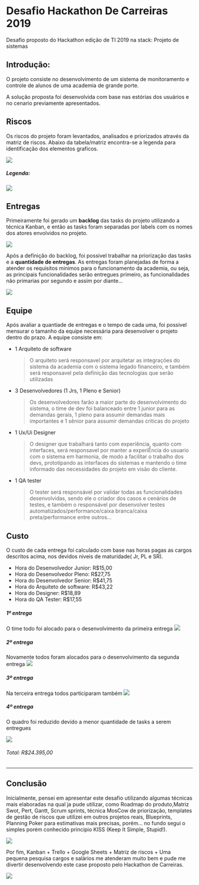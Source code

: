 # Desafio Hackathon De Carreiras 2019

Desafio proposto do Hackathon edição de TI 2019 na stack: Projeto de sistemas

## Introdução: 

O projeto consiste no desenvolvimento de um sistema de monitoramento e controle de alunos de uma academia de grande porte. 

A solução proposta foi desenvolvida com base nas estórias dos usuários e no cenario previamente apresentados.

## Riscos

Os riscos do projeto foram levantados, analisados e priorizados através da matriz de riscos. Abaixo da tabela/matriz encontra-se a legenda para identificação dos elementos graficos.

![](https://github.com/Yahg0/DesafioHackathonDeCarreiras2019/blob/master/Imagens/Matriz%20de%20riscos.JPG)

##### Legenda:

![](https://github.com/Yahg0/DesafioHackathonDeCarreiras2019/blob/master/Imagens/Legenda.JPG)

## Entregas

Primeiramente foi gerado um **backlog** das tasks do projeto utilizando a técnica Kanban, e então as tasks foram separadas por labels com os nomes dos atores envolvidos no projeto. 

![](https://github.com/Yahg0/DesafioHackathonDeCarreiras2019/blob/master/Imagens/Backlog.JPG)

Após a definição do backlog, foi possivel trabalhar na priorização das tasks e a **quantidade de entregas**. As entregas foram planejadas de forma a atender os requisitos minimos para o funcionamento da academia, ou seja, as principais funcionalidades serão entregues primeiro, as funcionalidades não primarias por segundo e assim por diante...

![](https://github.com/Yahg0/DesafioHackathonDeCarreiras2019/blob/master/Imagens/Entregas.JPG)

## Equipe 

Após avaliar a quantiade de entregas e o tempo de cada uma, foi possivel mensurar o tamanho da equipe necessária para desenvolver o projeto dentro do prazo. A equipe consiste em: 

- 1 Arquiteto de software

  >O arquiteto será responsavel por arquitetar as integrações do sistema da academia com o sistema legado financeiro, e também será responsavel pela definição das tecnologias que serão utilizadas
  
- 3 Desenvolvedores (1 Jrs, 1 Pleno e Senior)

  >Os desenvolvedores farão a maior parte do desenvolvimento do sistema, o time de dev foi balanceado entre 1 junior para as demandas gerais, 1 pleno para assumir demandas mais importantes e 1 sênior para assumir demandas criticas do projeto
  
- 1 Ux/Ui Designer

  >O designer que trabalhará tanto com experiência, quanto com interfaces, será responsavel por manter a experiÊncia do usuario com o sistema em harmonia, de modo a facilitar o trabalho dos devs, prototipando as interfaces do sistemas e mantendo o time informado das necessidades do projeto em visão do cliente.

- 1 QA tester

  >O tester será responsável por validar todas as funcionalidades desenvolvidas, sendo ele o criador dos casos e cenários de testes, e também o responsável por desenvolver testes automatizados/performance/caixa branca/caixa preta/performance entre outros...

## Custo

O custo de cada entrega foi calculado com base nas horas pagas as cargos descritos acima, nos devidos niveis de maturidade(
Jr, PL e SR).

- Hora do Desenvolvedor Junior: R$15,00
- Hora do Desenvolvedor Pleno: R$27,75
- Hora do Desenvolvedor Senior: R$41,75
- Hora do Arquiteto de software: R$43,22
- Hora do Designer: R$18,89
- Hora do QA Tester: R$17,55

##### 1º entrega
O time todo foi alocado para o desenvolvimento da primeira entrega
![](https://github.com/Yahg0/DesafioHackathonDeCarreiras2019/blob/master/Imagens/Primeira%20entrega.JPG)

##### 2º entrega
Novamente todos foram alocados para o desenvolvimento da segunda entrega
![](https://github.com/Yahg0/DesafioHackathonDeCarreiras2019/blob/master/Imagens/Segunda%20entrega.JPG)

##### 3º entrega
Na terceira entrega todos participaram também
![](https://github.com/Yahg0/DesafioHackathonDeCarreiras2019/blob/master/Imagens/Terceira%20entrega.JPG)

##### 4º entrega
O quadro foi reduzido devido a menor quantidade de tasks a serem entregues

![](https://github.com/Yahg0/DesafioHackathonDeCarreiras2019/blob/master/Imagens/Quarta%20entrega.JPG)

###### Total: R$24.395,00

---

## Conclusão

Inicialmente, pensei em apresentar este desafio utilizando algumas técnicas mais elaboradas na qual ja pude utilizar, como Roadmap do produto,Matriz Swot, Pert, Gantt, Scrum sprints, técnica MosCow de priorização, templates de gestão de riscos que utilizei em outros projetos reais, Blueprints, Planning Poker para estimativas mais precisas, porém... no fundo segui o simples porém conhecido principio KISS (Keep It Simple, Stupid!).

![](https://github.com/Yahg0/DesafioHackathonDeCarreiras2019/blob/master/Imagens/kiss.gif)

Por fim, Kanban + Trello + Google Sheets + Matriz de riscos + Uma pequena pesquisa cargos e salários me atenderam muito bem e pude me divertir desenvolvendo este case proposto pelo Hackathon de Carreiras.

![](https://github.com/Yahg0/DesafioHackathonDeCarreiras2019/blob/master/Imagens/ThatsAllFolks.jpg)

